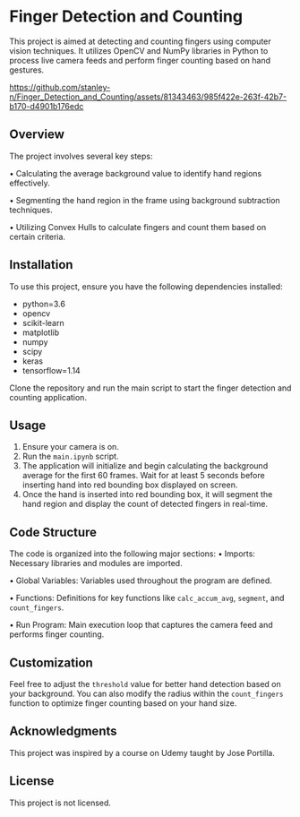 # Finger Detection and Counting
This project is aimed at detecting and counting fingers using computer vision techniques. It utilizes OpenCV and NumPy libraries in Python to process live camera feeds and perform finger counting based on hand gestures. 


https://github.com/stanley-n/Finger_Detection_and_Counting/assets/81343463/985f422e-263f-42b7-b170-d4901b176edc


## Overview
The project involves several key steps:

•	Calculating the average background value to identify hand regions effectively.

•	Segmenting the hand region in the frame using background subtraction techniques.

•	Utilizing Convex Hulls to calculate fingers and count them based on certain criteria.

## Installation
To use this project, ensure you have the following dependencies installed:

  - python=3.6
  - opencv
  - scikit-learn
  - matplotlib
  - numpy
  - scipy
  - keras
  - tensorflow=1.14

Clone the repository and run the main script to start the finger detection and counting application.

## Usage
1.	Ensure your camera is on.
2.	Run the `main.ipynb` script.
3.	The application will initialize and begin calculating the background average for the first 60 frames. Wait for at least 5 seconds before inserting hand into red bounding box displayed on screen.
4.	Once the hand is inserted into red bounding box, it will segment the hand region and display the count of detected fingers in real-time.

## Code Structure
The code is organized into the following major sections:
•	Imports: Necessary libraries and modules are imported.

•	Global Variables: Variables used throughout the program are defined.

•	Functions: Definitions for key functions like `calc_accum_avg`, `segment`, and `count_fingers`.

•	Run Program: Main execution loop that captures the camera feed and performs finger counting.

## Customization
Feel free to adjust the `threshold` value for better hand detection based on your background. You can also modify the radius within the `count_fingers` function to optimize finger counting based on your hand size.

## Acknowledgments
This project was inspired by a course on Udemy taught by Jose Portilla.

## License
This project is not licensed.

